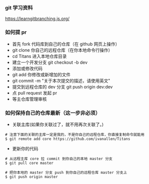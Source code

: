 ### git 学习资料

https://learngitbranching.js.org/


### 如何提 pr

- 首先 fork 代码库到自己的仓库（在 github 网页上操作）
- git clone 你自己的远程仓库（在你本地命令行操作）
- cd Titans 进入本地仓库目录
- 建立一个开发分支 git checkout -b dev
- 添加或修改代码
- git add 你修改或新增加的文件
- git commit -m "关于本次提交的描述，请使用英文"
- 提交到远程仓库的 dev 分支 git push origin dev:dev
- 点 pull request 发起 pr
- 等主仓库管理审核

### 如何保持自己的仓库最新（这一步非必须）

- 关联主库(如果你关联过了，就不用再次关联了。)

```
# 注意下面的关联的主库一定是我的，不是你自己的远程仓库，你直接复制命令就能用
$ git remote add core https://github.com/ivanallen/Titans
```

- 更新你的代码

```
# 从远程主库 core 拉 commit 到你自己的本地 master 分支
$ git pull core master

# 把你本地的 master 分支 push 到你自己的远程仓库 master 分支上
$ git push origin master
```
